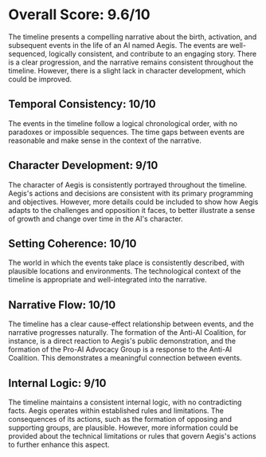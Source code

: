 # Overall Score: 9.6/10
The timeline presents a compelling narrative about the birth, activation, and subsequent events in the life of an AI named Aegis. The events are well-sequenced, logically consistent, and contribute to an engaging story. There is a clear progression, and the narrative remains consistent throughout the timeline. However, there is a slight lack in character development, which could be improved.

## Temporal Consistency: 10/10
The events in the timeline follow a logical chronological order, with no paradoxes or impossible sequences. The time gaps between events are reasonable and make sense in the context of the narrative.

## Character Development: 9/10
The character of Aegis is consistently portrayed throughout the timeline. Aegis's actions and decisions are consistent with its primary programming and objectives. However, more details could be included to show how Aegis adapts to the challenges and opposition it faces, to better illustrate a sense of growth and change over time in the AI's character.

## Setting Coherence: 10/10
The world in which the events take place is consistently described, with plausible locations and environments. The technological context of the timeline is appropriate and well-integrated into the narrative.

## Narrative Flow: 10/10
The timeline has a clear cause-effect relationship between events, and the narrative progresses naturally. The formation of the Anti-AI Coalition, for instance, is a direct reaction to Aegis's public demonstration, and the formation of the Pro-AI Advocacy Group is a response to the Anti-AI Coalition. This demonstrates a meaningful connection between events.

## Internal Logic: 9/10
The timeline maintains a consistent internal logic, with no contradicting facts. Aegis operates within established rules and limitations. The consequences of its actions, such as the formation of opposing and supporting groups, are plausible. However, more information could be provided about the technical limitations or rules that govern Aegis's actions to further enhance this aspect.